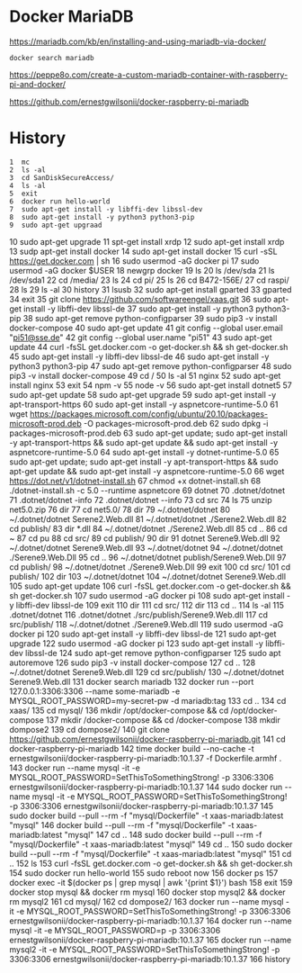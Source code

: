 
# Docker MariaDB

https://mariadb.com/kb/en/installing-and-using-mariadb-via-docker/

    docker search mariadb

<https://peppe8o.com/create-a-custom-mariadb-container-with-raspberry-pi-and-docker/>

<https://github.com/ernestgwilsonii/docker-raspberry-pi-mariadb>

# History 

    1  mc
    2  ls -al 
    3  cd SanDiskSecureAccess/
    4  ls -al 
    5  exit
    6  docker run hello-world
    7  sudo apt-get install -y libffi-dev libssl-dev
    8  sudo apt-get install -y python3 python3-pip
    9  sudo apt-get upgraad
   10  sudo apt-get upgrade 
   11  spt-get install xrdp 
   12  sudo apt-get install xrdp 
   13  sudp apt-get install docker
   14  sudo apt-get install docker
   15  curl -sSL https://get.docker.com | sh
   16  sudo usermod -aG docker pi
   17  sudo usermod -aG docker $USER
   18  newgrp docker 
   19  ls 
   20  ls /dev/sda
   21  ls /dev/sda1
   22  cd /media/
   23  ls
   24  cd pi/
   25  ls 
   26  cd B472-156E/
   27  cd raspi/
   28  ls
   29  ls -al 
   30  history 
   31  lsusb 
   32  sudo apt-get install gparted
   33  gparted 
   34  exit
   35  git clone https://github.com/softwareengel/xaas.git
   36  sudo apt-get install -y libffi-dev libssl-de
   37  sudo apt-get install -y python3 python3-pip
   38  sudo apt-get remove python-configparser
   39  sudo pip3 -v install docker-compose
   40  sudo apt-get update
   41  git config --global user.email "pi51@sse.de"
   42  git config --global user.name "pi51"
   43  sudo apt-get update
   44  curl -fsSL get.docker.com -o get-docker.sh && sh get-docker.sh
   45  sudo apt-get install -y libffi-dev libssl-de
   46  sudo apt-get install -y python3 python3-pip
   47  sudo apt-get remove python-configparser
   48  sudo pip3 -v install docker-compose
   49  cd /
   50  ls -al 
   51  nginx
   52  sudo apt-get install nginx
   53  exit
   54  npm -v
   55  node -v
   56  sudo apt-get install dotnet5
   57  sudo apt-get update 
   58  sudo apt-get upgrade
   59  sudo apt-get install -y apt-transport-https
   60  sudo apt-get install -y aspnetcore-runtime-5.0
   61  wget https://packages.microsoft.com/config/ubuntu/20.10/packages-microsoft-prod.deb -O packages-microsoft-prod.deb
   62  sudo dpkg -i packages-microsoft-prod.deb
   63  sudo apt-get update;   sudo apt-get install -y apt-transport-https &&   sudo apt-get update &&   sudo apt-get install -y aspnetcore-runtime-5.0
   64  sudo apt-get install -y dotnet-runtime-5.0
   65  sudo apt-get update;   sudo apt-get install -y apt-transport-https &&   sudo apt-get update &&   sudo apt-get install -y aspnetcore-runtime-5.0
   66  wget https://dot.net/v1/dotnet-install.sh
   67  chmod +x dotnet-install.sh 
   68  ./dotnet-install.sh -c 5.0 --runtime aspnetcore
   69  dotnet
   70  .dotnet/dotnet 
   71  .dotnet/dotnet -info
   72  .dotnet/dotnet --info
   73  cd src
   74  ls
   75  unzip net5.0.zip 
   76  dir
   77  cd net5.0/
   78  dir
   79  ~/.dotnet/dotnet 
   80  ~/.dotnet/dotnet Serene2.Web.dll 
   81  ~/.dotnet/dotnet ./Serene2.Web.dll 
   82  cd publish/
   83  dir *.dll
   84  ~/.dotnet/dotnet ./Serene2.Web.dll 
   85  cd ..
   86  cd ~
   87  cd pu
   88  cd src/
   89  cd publish/
   90  dir
   91  dotnet Serene9.Web.dll 
   92  ~/.dotnet/dotnet Serene9.Web.dll 
   93  ~/.dotnet/dotnet 
   94  ~/.dotnet/dotnet ./Serene9.Web.Dll
   95  cd ..
   96  ~/.dotnet/dotnet publish/Serene9.Web.Dll
   97  cd publish/
   98  ~/.dotnet/dotnet ./Serene9.Web.Dll
   99  exit
  100  cd src/
  101  cd publish/
  102  dir
  103  ~/.dotnet/dotnet 
  104  ~/.dotnet/dotnet Serene9.Web.dll 
  105  sudo apt-get update
  106  curl -fsSL get.docker.com -o get-docker.sh && sh get-docker.sh
  107  sudo usermod -aG docker pi
  108  sudo apt-get install -y libffi-dev libssl-de
  109  exit
  110  dir
  111  cd src/
  112  dir
  113  cd ..
  114  ls -al 
  115  .dotnet/dotnet 
  116  .dotnet/dotnet ./src/publish/Serene9.Web.dll 
  117  cd src/publish/
  118  ~/.dotnet/dotnet ./Serene9.Web.dll 
  119  sudo usermod -aG docker pi
  120  sudo apt-get install -y libffi-dev libssl-de
  121  sudo apt-get upgrade
  122  sudo usermod -aG docker pi
  123  sudo apt-get install -y libffi-dev libssl-de
  124  sudo apt-get remove python-configparser
  125  sudo apt autoremove
  126  sudo pip3 -v install docker-compose
  127  cd ..
  128  ~/.dotnet/dotnet Serene9.Web.dll 
  129  cd src/publish/
  130  ~/.dotnet/dotnet Serene9.Web.dll 
  131  docker search mariadb
  132  docker run --port 127.0.0.1:3306:3306  --name some-mariadb -e MYSQL_ROOT_PASSWORD=my-secret-pw -d mariadb:tag
  133  cd ..
  134  cd xaas/
  135  cd mysql/
  136  mkdir /opt/docker-compose && cd /opt/docker-compose
  137  mkdir /docker-compose && cd /docker-compose
  138  mkdir dompose2
  139  cd dompose2/
  140  git clone https://github.com/ernestgwilsonii/docker-raspberry-pi-mariadb.git
  141  cd docker-raspberry-pi-mariadb
  142  time docker build --no-cache -t ernestgwilsonii/docker-raspberry-pi-mariadb:10.1.37 -f Dockerfile.armhf .
  143  docker run --name mysql -it -e MYSQL_ROOT_PASSWORD=SetThisToSomethingStrong! -p 3306:3306 ernestgwilsonii/docker-raspberry-pi-mariadb:10.1.37
  144  sudo docker run --name mysql -it -e MYSQL_ROOT_PASSWORD=SetThisToSomethingStrong! -p 3306:3306 ernestgwilsonii/docker-raspberry-pi-mariadb:10.1.37
  145  sudo docker build --pull --rm -f "mysql/Dockerfile" -t xaas-mariadb:latest "mysql"
  146  docker build --pull --rm -f "mysql/Dockerfile" -t xaas-mariadb:latest "mysql"
  147  cd ..
  148  sudo docker build --pull --rm -f "mysql/Dockerfile" -t xaas-mariadb:latest "mysql"
  149  cd ..
  150  sudo docker build --pull --rm -f "mysql/Dockerfile" -t xaas-mariadb:latest "mysql"
  151  cd ..
  152  ls
  153  curl -fsSL get.docker.com -o get-docker.sh && sh get-docker.sh
  154  sudo docker run hello-world
  155  sudo reboot now
  156  docker ps
  157  docker exec -it $(docker ps | grep mysql | awk '{print $1}') bash
  158  exit
  159  docker stop mysql && docker rm mysql
  160  docker stop mysql2 && docker rm mysql2
  161  cd mysql/
  162  cd dompose2/
  163  docker run --name mysql -it -e MYSQL_ROOT_PASSWORD=SetThisToSomethingStrong! -p 3306:3306 ernestgwilsonii/docker-raspberry-pi-mariadb:10.1.37
  164  docker run --name mysql -it -e MYSQL_ROOT_PASSWORD=p -p 3306:3306 ernestgwilsonii/docker-raspberry-pi-mariadb:10.1.37
  165  docker run --name mysql2 -it -e MYSQL_ROOT_PASSWORD=SetThisToSomethingStrong! -p 3306:3306 ernestgwilsonii/docker-raspberry-pi-mariadb:10.1.37
  166  history
  